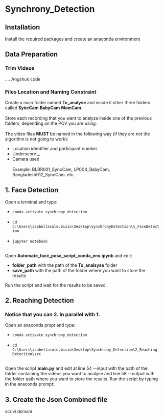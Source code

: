 # Synchrony_Detection

## Installation
Install the required packages and create an anaconda environment

## Data Preparation 
### Trim Videos
.... Angshuk code

### Files Location and Naming Constraint
Create a main folder named **To_analyse** and inside it other three folders called **SyncCam** **BabyCam** **MomCam**. <br><br>
Store each recording that you want to analyze inside one of the previous folders, depending on the POV you are using. <br><br>
The video files **MUST** be named in the following way (if they are not the algorithm is not going to work):
- Location identifier and participant number
- Underscore **_**
- Camera used
<br><br> Example: BLBR001_SyncCam, LP004_BabyCam, Bangladesh012_SyncCam. etc.

## 1. Face Detection 
Open a terminal and type:
- `conda activate synchrony_detection` <br><br>
- `cd C:\Users\isabellasole.bisio\Desktop\SynchronyDetection\1_FaceDetection` <br><br>
- `jupyter notebook` <br><br>

Open **Automate_face_pose_script_conda_env.ipynb** and edit: 
- **folder_path** with the path of the **To_analsyse** folder
- **save_path** with the path of the folder where you want to store the results

Run the script and wait for the results to be saved.

## 2. Reaching Detection
### Notice that you can 2. in parallel with 1.
Open an anaconda propt and type:
- `conda activate synchrony_detection` <br><br>
- `cd C:\Users\isabellasole.bisio\Desktop\Synchrony_Detection\2_Reaching-Detection\src` <br><br>

Open the script **main.py** and edit at line 54 --input with the path of the folder containing the videos you want to analyse and line 58 --output with the folder path where you want to store the results.
Run the script by typing in the anaconda prompt:

## 3. Create the Json Combined file
scrivi domani


